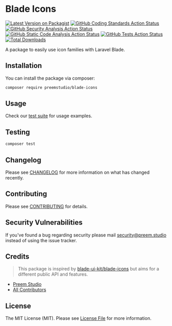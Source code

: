 # Blade Icons

[![Latest Version on Packagist](https://badge.sh/packagist/version/PreemStudio/blade-icons)](https://packagist.org/packages/preemstudio/blade-icons)
[![GitHub Coding Standards Action Status](https://badge.sh/github/check-runs/PreemStudio/blade-icons/main/coding-standards)](https://github.com/PreemStudio/blade-icons/actions)
[![GitHub Security Analysis Action Status](https://badge.sh/github/check-runs/PreemStudio/blade-icons/main/security-analysis)](https://github.com/PreemStudio/blade-icons/actions)
[![GitHub Static Code Analysis Action Status](https://badge.sh/github/check-runs/PreemStudio/blade-icons/main/static-code-analysis)](https://github.com/PreemStudio/blade-icons/actions)
[![GitHub Tests Action Status](https://badge.sh/github/check-runs/PreemStudio/blade-icons/main/tests)](https://github.com/PreemStudio/blade-icons/actions)
[![Total Downloads](https://badge.sh/packagist/downloads/PreemStudio/blade-icons)](https://packagist.org/packages/preemstudio/blade-icons)

A package to easily use icon families with Laravel Blade.

## Installation

You can install the package via composer:

```bash
composer require preemstudio/blade-icons
```

## Usage

Check our [test suite](/tests) for usage examples.

## Testing

```bash
composer test
```

## Changelog

Please see [CHANGELOG](CHANGELOG.md) for more information on what has changed recently.

## Contributing

Please see [CONTRIBUTING](CONTRIBUTING.md) for details.

## Security Vulnerabilities

If you've found a bug regarding security please mail [security@preem.studio](mailto:security@preem.studio) instead of using the issue tracker.

## Credits

> This package is inspired by [blade-ui-kit/blade-icons](https://github.com/blade-ui-kit/blade-icons) but aims for a different public API and features.

- [Preem Studio](https://github.com/PreemStudio)
- [All Contributors](../../contributors)

## License

The MIT License (MIT). Please see [License File](LICENSE.md) for more information.
